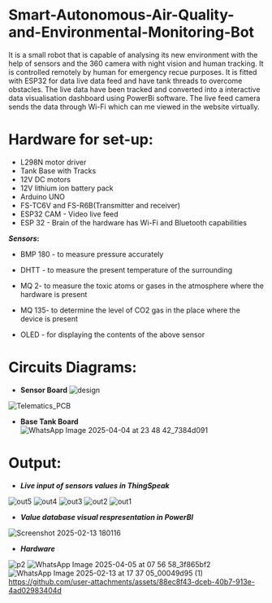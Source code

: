 # Smart-Autonomous-Air-Quality-and-Environmental-Monitoring-Bot
It is a small robot that is capable of analysing its new environment with the help of sensors and the 360 camera with night vision and human tracking. It is controlled remotely by human for emergency recue purposes. It is fitted with ESP32 for data live data feed and have tank threads to overcome obstacles. The live data have been tracked and converted into a interactive data visualisation dashboard using PowerBi software. The live feed camera sends the data through Wi-Fi which can me viewed in the website virtually.

 # Hardware for set-up:

- L298N motor driver
- Tank Base with Tracks
- 12V DC motors
- 12V lithium ion battery pack
- Arduino UNO
- FS-TC6V and FS-R6B(Transmitter and receiver)
- ESP32 CAM - Video live feed 
- ESP 32 - Brain of the hardware has Wi-Fi and Bluetooth capabilities

**_Sensors_:**

- BMP 180 - to measure pressure accurately

- DHTT - to measure the present temperature of the surrounding

- MQ 2- to measure the toxic atoms or gases in the atmosphere where the hardware is present

- MQ 135- to determine the level of CO2 gas in the place where the device is present

- OLED - for displaying the contents of the above sensor



# **Circuits Diagrams:**

- **Sensor Board**
![design](https://github.com/user-attachments/assets/47d36f87-21a3-4e07-a733-4cebd8ef8d92)

![Telematics_PCB](https://github.com/user-attachments/assets/7b9014ce-e372-4e30-9ec6-ffe104ea22b4)


- **Base Tank Board**
![WhatsApp Image 2025-04-04 at 23 48 42_7384d091](https://github.com/user-attachments/assets/a04b6654-9ef9-4f46-881c-8524ad4e0aff)


# **Output:**

- **_Live input of sensors values in ThingSpeak_**

![out5](https://github.com/user-attachments/assets/59dc7814-2da2-41bd-bac2-9333d1e1067b)
![out4](https://github.com/user-attachments/assets/8fccf54e-7164-4829-b65c-e61cc2430eba)
![out3](https://github.com/user-attachments/assets/15195d5f-a84f-4d24-bd1a-4b40df1cc668)
![out2](https://github.com/user-attachments/assets/9af9d0f7-3edf-44c1-9d08-939f93ce5615)
![out1](https://github.com/user-attachments/assets/3c82c953-ae93-4157-be01-9504d760f271)

- _**Value database visual respresentation in PowerBI**_

![Screenshot 2025-02-13 180116](https://github.com/user-attachments/assets/2bece17c-ba18-4ff8-bd05-d080f3e7c4cf)

- _**Hardware**_

![p2](https://github.com/user-attachments/assets/7f269c24-2988-4bfd-b453-6ee4792bda6d)
![WhatsApp Image 2025-04-05 at 07 56 58_3f865bf2](https://github.com/user-attachments/assets/bb35cc34-8b85-49f5-b488-9464cef714ad)
![WhatsApp Image 2025-02-13 at 17 37 05_00049d95 (1)](https://github.com/user-attachments/assets/6be26bd8-00ad-4cca-b63c-0bd3226bdc5f)
https://github.com/user-attachments/assets/88ec8f43-dceb-40b7-913e-4ad02983404d
